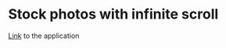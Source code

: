 # Stock photos with infinite scroll

[Link](https://modest-goldberg-559634.netlify.app) to the application
